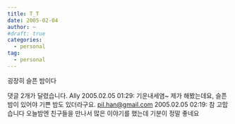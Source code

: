 ```yaml
---
title: T_T
date: 2005-02-04
author: ~
#draft: true
categories:
  - personal
tag:
  - personal
---
```




굉장히
슬픈
밤이다


 댓글  2개가 달렸습니다.
 Ally 2005.02.05 01:29: 
기운내세염~
제가 해봤는데요, 
슬픈 밤이 있어야 기쁜 밤도 있더라구요.
 pil.han@gmail.com 2005.02.05 02:19: 
참 고맙습니다 오늘밤엔 친구들을 만나서 많은 이야기를 했는데 기분이 정말 좋네요




